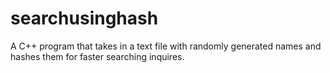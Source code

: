 searchusinghash
===============

A C++ program that takes in a text file with randomly generated names and hashes them for faster searching inquires. 
